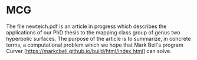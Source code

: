 # MCG

The file newteich.pdf is an article in progress which describes the applications of our PhD thesis to the mapping class group 
of genus two hyperbolic surfaces. The purpose of the article is to summarize, in concrete terms, a computational problem which
we hope that Mark Bell's program Curver [https://markcbell.github.io/build/html/index.html] can solve.
